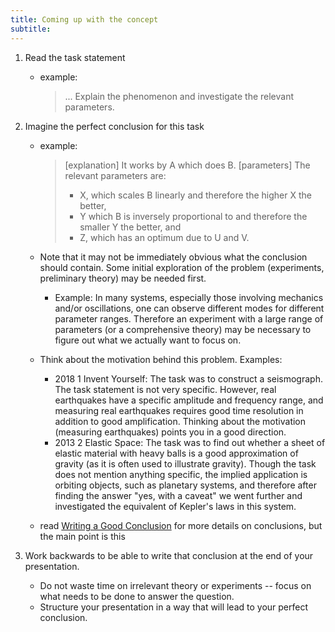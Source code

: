```yaml
---
title: Coming up with the concept
subtitle: 
---
```


1. Read the task statement
   * example:
   
     > ... Explain the phenomenon and investigate the relevant parameters.
     
2. Imagine the perfect conclusion for this task
   * example:
     
     > [explanation] It works by A which does B.
     > [parameters] The relevant parameters are:
     > 
     > * X, which scales B linearly and therefore the higher X the better,
     > * Y which B is inversely proportional to and therefore the smaller Y the better, and
     > * Z, which has an optimum due to U and V.
     
   * Note that it may not be immediately obvious what the conclusion should contain. Some initial exploration of the problem (experiments, preliminary theory) may be needed first.
     * Example: In many systems, especially those involving mechanics and/or oscillations, one can observe different modes for different parameter ranges. Therefore an experiment with a large range of parameters (or a comprehensive theory) may be necessary to figure out what we actually want to focus on.
     
   * Think about the motivation behind this problem. Examples:
     * 2018 1 Invent Yourself: The task was to construct a seismograph. The task statement is not very specific. However, real earthquakes have a specific amplitude and frequency range, and measuring real earthquakes requires good time resolution in addition to good amplification. Thinking about the motivation (measuring earthquakes) points you in a good direction.
     * 2013 2 Elastic Space: The task was to find out whether a sheet of elastic material with heavy balls is a good approximation of gravity (as it is often used to illustrate gravity). Though the task does not mention anything specific, the implied application is orbiting objects, such as planetary systems, and therefore after finding the answer "yes, with a caveat" we went further and investigated the equivalent of Kepler's laws in this system.
    
    * read [Writing a Good Conclusion](conclusion) for more details on conclusions, but the main point is this 
    
3. Work backwards to be able to write that conclusion at the end of your presentation.
   * Do not waste time on irrelevant theory or experiments -- focus on what needs to be done to answer the question.
   * Structure your presentation in a way that will lead to your perfect conclusion.
